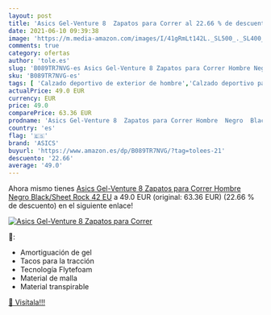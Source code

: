 ```yaml
---
layout: post
title: 'Asics Gel-Venture 8  Zapatos para Correr al 22.66 % de descuento'
date: 2021-06-10 09:39:38
image: 'https://m.media-amazon.com/images/I/41gRmLt142L._SL500_._SL400_.jpg'
comments: true
category: ofertas
author: 'tole.es'
slug: 'B089TR7NVG-es Asics Gel-Venture 8 Zapatos para Correr Hombre Negro...'
sku: 'B089TR7NVG-es'
tags: [ 'Calzado deportivo de exterior de hombre','Calzado deportivo para hombre','Calzados de running para hombre','Calzados para correr en asfalto para hombre','Zapatillas y calzado deportivo para hombre','Zapatos','Zapatos para hombre','Zapatos y complementos','asics','zapatos', ]
actualPrice: 49.0 EUR
currency: EUR
price: 49.0
comparePrice: 63.36 EUR
prodname: 'Asics Gel-Venture 8  Zapatos para Correr Hombre  Negro  Black/Sheet Rock   42 EU'
country: 'es'
flag: '🇪🇸'
brand: 'ASICS'
buyurl: 'https://www.amazon.es/dp/B089TR7NVG/?tag=tolees-21'
descuento: '22.66'
average: '49.0'
---
```


Ahora mismo tienes [Asics Gel-Venture 8  Zapatos para Correr Hombre  Negro  Black/Sheet Rock   42 EU](https://www.amazon.es/dp/B089TR7NVG/?tag=tolees-21) a 49.0 EUR (original: 63.36 EUR) (22.66 %  de descuento) en el siguiente enlace!

[![Asics Gel-Venture 8  Zapatos para Correr](https://m.media-amazon.com/images/I/41gRmLt142L._SL500_._SL400_.jpg)](https://www.amazon.es/dp/B089TR7NVG/?tag=tolees-21)

🔎:

- Amortiguación de gel
- Tacos para la tracción
- Tecnología Flytefoam
- Material de malla
- Material transpirable

[🛒 Visítala!!!](https://www.amazon.es/dp/B089TR7NVG/?tag=tolees-21)
